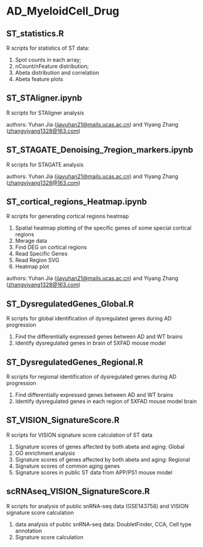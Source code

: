 # AD_MyeloidCell_Drug
## ST_statistics.R
R scripts for statistics of ST data:
1) Spot counts in each array;
2) nCount/nFeature distribution;
3) Abeta distribution and correlation
4) Abeta feature plots
## ST_STAligner.ipynb
R scripts for STAligner analysis

authors: Yuhan Jia (jiayuhan21@mails.ucas.ac.cn) and Yiyang Zhang (zhangyiyang1328@163.com)
## ST_STAGATE_Denoising_7region_markers.ipynb
R scripts for STAGATE analysis

authors: Yuhan Jia (jiayuhan21@mails.ucas.ac.cn) and Yiyang Zhang (zhangyiyang1328@163.com)
## ST_cortical_regions_Heatmap.ipynb
R scripts for generating cortical regions heatmap  
1) Spatial heatmap plotting of the specific genes of some special cortical regions
2) Merage data
3) Find DEG on cortical regions
4) Read Specific Genes
5) Read Region SVG
6) Heatmap plot

authors: Yuhan Jia (jiayuhan21@mails.ucas.ac.cn) and Yiyang Zhang (zhangyiyang1328@163.com)
## ST_DysregulatedGenes_Global.R
R scripts for global identification of dysregulated genes during AD progression
1) Find the differentially expressed genes between AD and WT brains
2) Identify dysregulated genes in brain of 5XFAD mouse model
## ST_DysregulatedGenes_Regional.R
R scripts for regional identification of dysregulated genes during AD progression
1) Find differentially expressed genes between AD and WT brains
2) Identify dysregulated genes in each region of 5XFAD mouse model brain
## ST_VISION_SignatureScore.R
R scripts for VISION signature score calculation of ST data
1) Signature scores of genes affected by both abeta and aging: Global
2) GO enrichment analysis
3) Signature scores of genes affected by both abeta and aging: Regional
4) Signature scores of common aging genes
5) Signature scores in public ST data from APP/PS1 mouse model
## scRNAseq_VISION_SignatureScore.R
R scripts for analysis of public snRNA-seq data (GSE143758) and VISION signature score calculation
1) data analysis of public snRNA-seq data: DoubletFinder, CCA, Cell type annotation
2) Signature score calculation
